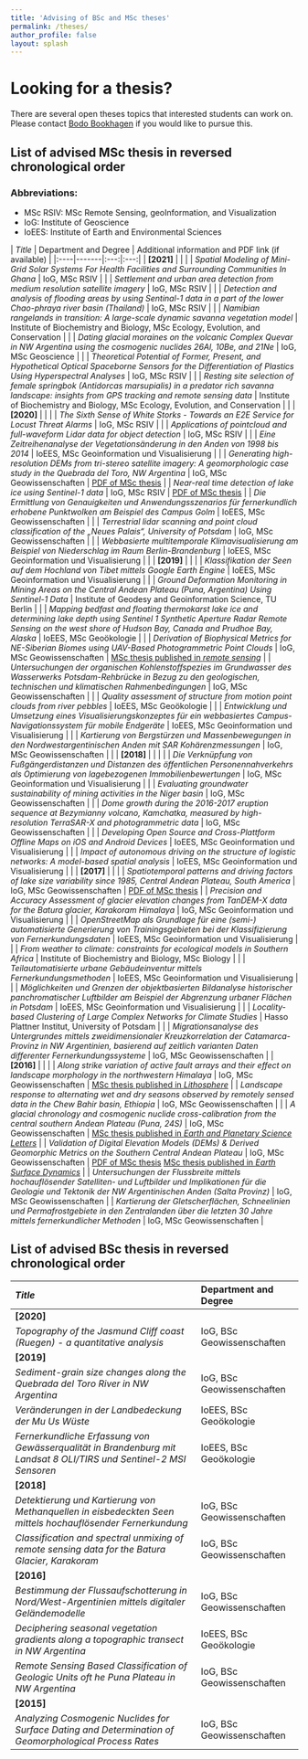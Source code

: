 ```yaml
---
title: 'Advising of BSc and MSc theses'
permalink: /theses/
author_profile: false
layout: splash
---
```

# Looking for a thesis?
There are several open theses topics that interested students can work on. Please contact [Bodo Bookhagen](mailto:bodo.bookhagen@uni-potsdam.de) if you would like to pursue this.

## List of advised MSc thesis in reversed chronological order
### Abbreviations:

- MSc RSIV: MSc Remote Sensing, geoInformation, and Visualization
- IoG: Institute of Geoscience
- IoEES: Institute of Earth and Environmental Sciences

| *Title* | Department and Degree | Additional information and PDF link (if available) |
|:----|-------|:---:|:---:|
| **[2021]** | | |
| *Spatial Modeling of Mini-Grid Solar Systems For Health Facilities and Surrounding Communities In Ghana* |  IoG, MSc RSIV | |
| *Settlement and urban area detection from medium resolution satellite imagery* | IoG, MSc RSIV | |
| *Detection and analysis of flooding areas by using Sentinal-1 data in a part of the lower Chao-phraya river basin (Thailand)* | IoG, MSc RSIV | |
| *Namibian rangelands in transition: A large-scale dynamic savanna vegetation model* | Institute of Biochemistry and Biology, MSc Ecology, Evolution, and Conservation | |
| *Dating glacial moraines on the volcanic Complex Quevar in NW Argentina using the cosmogenic nuclides 26Al, 10Be, and 21Ne* | IoG, MSc Geoscience | |
| *Theoretical Potential of Former, Present, and Hypothetical Optical Spaceborne Sensors for the Differentiation of Plastics Using Hyperspectral Analyses* | IoG, MSc RSIV | |
| *Resting site selection of female springbok (Antidorcas marsupialis) in a predator rich savanna landscape: insights from GPS tracking and remote sensing data* | Institute of Biochemistry and Biology, MSc Ecology, Evolution, and Conservation | |
| **[2020]** | | |
| *The Sixth Sense of White Storks - Towards an E2E Service for Locust Threat Alarms* | IoG, MSc RSIV | |
| *Applications of pointcloud and full-waveform Lidar data for object detection* | IoG, MSc RSIV | |
| *Eine Zeitreihenanalyse der Vegetationsänderung in den Anden von 1998 bis 2014* | IoEES, MSc Geoinformation und Visualisierung |  |
| *Generating high-resolution DEMs from tri-stereo satellite imagery: A geomorphologic case study in the Quebrada del Toro, NW Argentina* | IoG, MSc Geowissenschaften | [PDF of MSc thesis](http://bodobookhagen.github.io/pdf/ArianeMueting_MSc_lr.pdf) |
| *Near-real time detection of lake ice using Sentinel-1 data* | IoG, MSc RSIV | [PDF of MSc thesis](http://bodobookhagen.github.io/pdf/Mastersthesis_FelixKessler.pdf) |
| *Die Ermittlung von Genauigkeiten und Anwendungsszenarios für fernerkundlich erhobene Punktwolken am Beispiel des Campus Golm* | IoEES, MSc Geowissenschaften | |
| *Terrestrial lidar scanning and point cloud classification of the „Neues Palais“, University of Potsdam* | IoG, MSc Geowissenschaften | |
| *Webbasierte multitemporale Klimavisualisierung am Beispiel von Niederschlag im Raum Berlin-Brandenburg* | IoEES, MSc Geoinformation und Visualisierung | |
| **[2019]** | | |
| *Klassifikation der Seen auf dem Hochland von Tibet mittels Google Earth Engine* | IoEES, MSc Geoinformation und Visualisierung | |
| *Ground Deformation Monitoring in Mining Areas on the Central Andean Plateau (Puna, Argentina) Using Sentinel-1 Data* | Institute of Geodesy and Geoinformation Science, TU Berlin | |
| *Mapping bedfast and floating thermokarst lake ice and determining lake depth using Sentinel 1 Synthetic Aperture Radar Remote Sensing on the west shore of Hudson Bay, Canada and Prudhoe Bay, Alaska* | IoEES, MSc Geoökologie | |
| *Derivation of Biophysical Metrics for NE-Siberian Biomes using UAV-Based Photogrammetric Point Clouds* | IoG, MSc Geowissenschaften | [MSc thesis published in *remote sensing*](https://www.mdpi.com/2072-4292/11/12/1447) |
| *Untersuchungen der organischen Kohlenstoffspezies im Grundwasser des Wasserwerks Potsdam-Rehbrücke in Bezug zu den geologischen, technischen und klimatischen Rahmenbedingungen* | IoG, MSc Geowissenschaften | |
| *Quality assessment of structure from motion point clouds from river pebbles* | IoEES, MSc Geoökologie | |
| *Entwicklung und Umsetzung eines Visualisierungskonzeptes für ein webbasiertes Campus-Navigationssystem für mobile Endgeräte* | IoEES, MSc Geoinformation und Visualisierung | |
| *Kartierung von Bergstürzen und Massenbewegungen in den Nordwestargentinischen Anden mit SAR Kohärenzmessungen* | IoG, MSc Geowissenschaften | |
| **[2018]** | | | |
| *Die Verknüpfung von Fußgängerdistanzen und Distanzen des öffentlichen Personennahverkehrs als Optimierung von lagebezogenen Immobilienbewertungen* | IoG, MSc Geoinformation und Visualisierung | |
| *Evaluating groundwater sustainability of mining activities in the Niger basin*  | IoG, MSc Geowissenschaften | |
| *Dome growth during the 2016-2017 eruption sequence at Bezymianny volcano, Kamchatka, measured by high-resolution TerraSAR-X and photogrammetric data* | IoG, MSc Geowissenschaften | |
| *Developing Open Source and Cross-Plattform Offline Maps on iOS and Android Devices* | IoEES, MSc Geoinformation und Visualisierung | |
| *Impact of autonomous driving on the structure of logistic networks: A model-based spatial analysis* | IoEES, MSc Geoinformation und Visualisierung | |
| **[2017]** | | |
| *Spatiotemporal patterns and driving factors of lake size variability since 1985, Central Andean Plateau, South America* | IoG, MSc Geowissenschaften | [PDF of MSc thesis](http://bodobookhagen.github.io/pdf/Masterarbeit_NicolasWerner_25-11-2016.pdf) |
| *Precision and Accuracy Assessment of glacier elevation changes from TanDEM-X data for the Batura glacier, Karakoram Himalaya* | IoG, MSc Geoinformation und Visualisierung | |
| *OpenStreetMap als Grundlage für eine (semi-) automatisierte Generierung von Trainingsgebieten bei der Klassifizierung von Fernerkundungsdaten* | IoEES, MSc Geoinformation und Visualisierung | |
| *From weather to climate: constraints for ecological models in Southern Africa* | Institute of Biochemistry and Biology, MSc Biology | |
| *Teilautomatisierte urbane Gebäudeinventur mittels Fernerkundungsmethoden* | IoEES, MSc Geoinformation und Visualisierung | |
| *Möglichkeiten und Grenzen der objektbasierten Bildanalyse historischer panchromatischer Luftbilder am Beispiel der Abgrenzung urbaner Flächen in Potsdam* | IoEES, MSc Geoinformation und Visualisierung | |
| *Locality-based Clustering of Large Complex Networks for Climate Studies* | Hasso Plattner Institut, University of Potsdam | |
| *Migrationsanalyse des Untergrundes mittels zweidimensionaler Kreuzkorrelation der Catamarca-Provinz in NW Argentinien, basierend auf zeitlich varianten Daten differenter Fernerkundungssysteme* | IoG, MSc Geowissenschaften |
| **[2016]** | | |
| *Along strike variation of active fault arrays and their effect on landscape morphology in the northwestern Himalaya* | IoG, MSc Geowissenschaften |  [MSc thesis published in *Lithosphere*](https://pubs.geoscienceworld.org/gsa/lithosphere/article/538472/fault-activity-tectonic-segmentation-and) |
| *Landscape response to alternating wet and dry seasons observed by remotely sensed data in the Chew Bahir basin, Ethiopia* | IoG, MSc Geowissenschaften | |
| *A glacial chronology and cosmogenic nuclide cross-calibration from the central southern Andean Plateau (Puna, 24S)* | IoG, MSc Geowissenschaften |  [MSc thesis published in *Earth and Planetary Science Letters*](https://www.sciencedirect.com/science/article/abs/pii/S0012821X18304400) |
| *Validation of Digital Elevation Models (DEMs) & Derived Geomorphic Metrics on the Southern Central Andean Plateau* | IoG, MSc Geowissenschaften | [PDF of MSc thesis](http://bodobookhagen.github.io/pdf/BP_msc_thesis_final.pdf) [MSc thesis published in *Earth Surface Dynamics*](https://www.earth-surf-dynam.net/5/211/2017/) |
| *Untersuchungen der Flussbreite mittels hochauflösender Satelliten- und Luftbilder und Implikationen für die Geologie und Tektonik der NW Argentinischen Anden (Salta Provinz)* | IoG, MSc Geowissenschaften |
| *Kartierung der Gletscherflächen, Schneelinien und Permafrostgebiete in den Zentralanden über die letzten 30 Jahre mittels fernerkundlicher Methoden* | IoG, MSc Geowissenschaften |

## List of advised BSc thesis in reversed chronological order

| *Title* | Department and Degree |
|:---|:----------|
| **[2020]** | |
| *Topography of the Jasmund Cliff coast (Ruegen) - a quantitative analysis* | IoG, BSc Geowissenschaften |
| **[2019]** | |
| *Sediment-grain size changes along the Quebrada del Toro River in NW Argentina* | IoG, BSc Geowissenschaften |
| *Veränderungen in der Landbedeckung der Mu Us Wüste* | IoEES, BSc Geoökologie |
| *Fernerkundliche Erfassung von Gewässerqualität in Brandenburg mit Landsat 8 OLI/TIRS und Sentinel-2 MSI Sensoren* | IoEES, BSc Geoökologie |
| **[2018]** | |
| *Detektierung und Kartierung von Methanquellen in eisbedeckten Seen mittels hochauflösender Fernerkundung* | IoG, BSc Geowissenschaften |
| *Classification and spectral unmixing of remote sensing data for the Batura Glacier, Karakoram* | IoG, BSc Geowissenschaften |
| **[2016]** | | | |
| *Bestimmung der Flussaufschotterung in Nord/West-Argentinien mittels digitaler Geländemodelle* | IoG, BSc Geowissenschaften |
| *Deciphering seasonal vegetation gradients along a topographic transect in NW Argentina* | IoEES, BSc Geoökologie |
| *Remote Sensing Based Classification of Geologic Units oft he Puna Plateau in NW Argentina* | IoG, BSc Geowissenschaften |
| **[2015]** | |
| *Analyzing Cosmogenic Nuclides for Surface Dating and Determination of Geomorphological Process Rates* | IoG, BSc Geowissenschaften |
